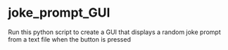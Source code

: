 # joke_prompt_GUI
Run this python script to create a GUI that displays a random joke prompt from a text file when the button is pressed
